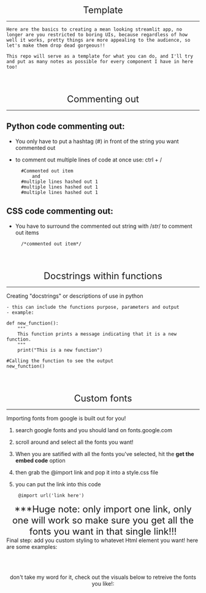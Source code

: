 <div style="text-align: center; font-size: 24px;">
    Template
</div>

---
    Here are the basics to creating a mean looking streamlit app, no longer are you restricted to boring UIs, because regardless of how well it works, pretty things are more appealing to the audience, so let's make them drop dead gorgeous!!

    This repo will serve as a template for what you can do, and I'll try and put as many notes as possible for every component I have in here too!
<br><br>
<div style="text-align: center; font-size: 24px;">
    Commenting out
</div>

---

Python code commenting out:
---
* You only have to put a hashtag (#) in front of the string you want commented out

* to comment out multiple lines of code at once use: ctrl + /
    

        #Commented out item
            and
        #multiple lines hashed out 1
        #multiple lines hashed out 1
        #multiple lines hashed out 1
CSS code commenting out:
---
* You have to surround the commented out string with /*str*/ to comment out items
    
        /*commented out item*/
<br><br>
<div style="text-align: center; font-size: 24px;">
    Docstrings within functions
</div>

---
Creating "docstrings" or descriptions of use in python

    - this can include the functions purpose, parameters and output
    - example:
        
    def new_function():
        """
        This function prints a message indicating that it is a new function.
        """
        print("This is a new function")

    #Calling the function to see the output
    new_function()

<br><br>
<div style="text-align: center; font-size: 24px;">
    Custom fonts
</div>

---
Importing fonts from google is built out for you!

1. search google fonts and you should land on fonts.google.com
2. scroll around and select all the fonts you want!
3. When you are satified with all the fonts you've selected, hit the **get the embed code** option
4. then grab the @import link and pop it into a style.css file
5. you can put the link into this code

        @import url('link here')

<div style="text-align: center; font-size: 24px;">
    ***Huge note: only import one link, only one will work so make sure you get all the fonts you want in that single link!!!
</div>
Final step: add you custom styling to whatevet Html element you want! here are some examples:

<br><br>
<div style="text-align: center;">
don't take my word for it, check out the visuals below to retreive the fonts you like!:
</div>
<br><br>
